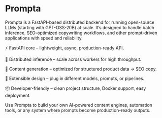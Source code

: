 # Prompta
Prompta is a FastAPI-based distributed backend for running open-source LLMs (starting with GPT-OSS-20B) at scale. It’s designed to handle batch inference, SEO-optimized copywriting workflows, and other prompt-driven applications with speed and reliability.

⚡ FastAPI core – lightweight, async, production-ready API.

🧩 Distributed inference – scale across workers for high throughput.

📝 Content generation – optimized for structured product data → SEO copy.

🔌 Extensible design – plug in different models, prompts, or pipelines.

📦 Developer-friendly – clean project structure, Docker support, easy deployment.

Use Prompta to build your own AI-powered content engines, automation tools, or any system where prompts become production-ready outputs.
